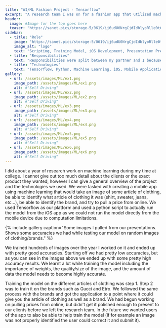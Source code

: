 ```yaml
---
title: "AI/ML Fashion Project - Tensorflow"
excerpt: "A research team I was on for a fashion app that utilized machine learning. The primary platform used was Tensorflow."
header:
  image: #Image for the top goes here
  teaser: "https://sanet.pics/storage-5/0619/ij6udU0NrgCjdIdblyoRlle0tCakXTXf.png"
sidebar:
  - title: "Role"
    image: "https://sanet.pics/storage-5/0619/ij6udU0NrgCjdIdblyoRlle0tCakXTXf.png"
    image_alt: "logo"
    text: "Scripting, Training Model, iOS Development, Presentation Prep"
  - title: "Responsibilities"
    text: "Responsibilities were split between my partner and I because we were both trying to learn the same things about machine learning. We both trained the model and worked on the python scripts as well as the iOS app. I usually put together the presentations when we had a meeting with the clients."
  - title: "Technologies"
    text: "Tensorflow, Python, Machine Learning, iOS, Mobile Application"
gallery:
  - url: /assets/images/ML/ex1.png
    image_path: /assets/images/ML/ex1.png
    alt: #"Self Driving"
  - url: /assets/images/ML/ex2.png
    image_path: /assets/images/ML/ex2.png
    alt: #"Self Driving"
  - url: /assets/images/ML/ex3.png
    image_path: /assets/images/ML/ex3.png
    alt: #"Self Driving"
  - url: /assets/images/ML/ex4.png
    image_path: /assets/images/ML/ex4.png
    alt: #"Self Driving"
  - url: /assets/images/ML/ex5.png
    image_path: /assets/images/ML/ex5.png
    alt: #"Self Driving"
  - url: /assets/images/ML/ex6.png
    image_path: /assets/images/ML/ex6.png
    alt: #"Self Driving"
---
```


I did about a year of research work on machine learning during my time at college. I cannot give out too much detail about the clients or the exact product they wanted, however I can give a general overview of the project and the technologies we used. We were tasked with creating a mobile app using machine learning that would take an image of some article of clothing, be able to identify what article of clothing it was (shirt, sweater, jeans, etc...), be able to identify the brand, and try to pull a price from online. We used Tensorflow as our platform and used a python script to actually run the model from the iOS app as we could not run the model directly from the mobile device due to computation limitations.   

{% include gallery caption="Some images I pulled from our presentations. Shows some accuracies we had while testing our model on random images of clothing/brands." %}

We trained hundreds of images over the year I worked on it and ended up with pretty good accuracies. Starting off we had pretty low accuracies, but as you can see in the images above we ended up with some pretty high accuracy results. We learnt a lot while training the model including the importance of weights, the quality/size of the image, and the amount of data the model needs to become highly accurate.

Training the model on the different articles of clothing was step 1. Step 2 was to train it on the brands such as Gucci and Etro. We followed the same process with the brands and got the application to a point where it could give you the article of clothing as well as a brand. We had begun working on pulling prices from online, but didn't get it polished enough to present to our clients before we left the research team. In the future we wanted users of the app to also be able to help train the model (if for example an image was not properly identified the user could correct it and submit it).
